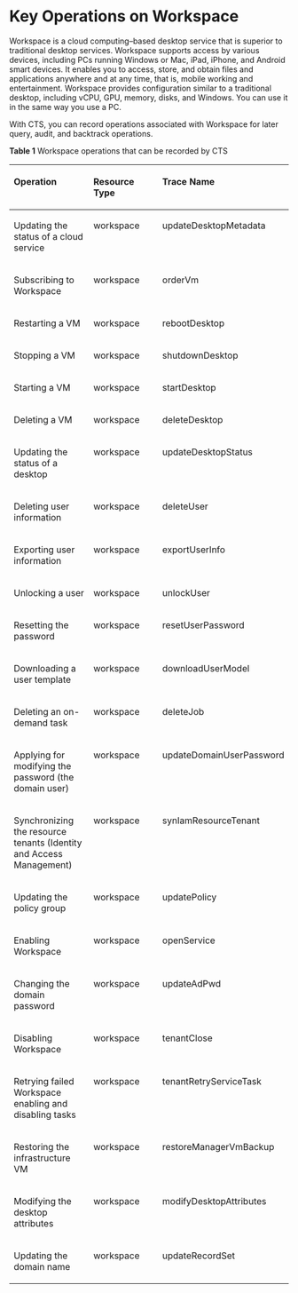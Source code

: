 # Key Operations on Workspace<a name="en-us_topic_0100363628"></a>

Workspace is a cloud computing–based desktop service that is superior to traditional desktop services. Workspace supports access by various devices, including PCs running Windows or Mac, iPad, iPhone, and Android smart devices. It enables you to access, store, and obtain files and applications anywhere and at any time, that is, mobile working and entertainment. Workspace provides configuration similar to a traditional desktop, including vCPU, GPU, memory, disks, and Windows. You can use it in the same way you use a PC.

With CTS, you can record operations associated with Workspace for later query, audit, and backtrack operations.

**Table  1**  Workspace operations that can be recorded by CTS

<a name="table50443047153217"></a>
<table><thead align="left"><tr id="r8b35e687bfe9495da62420ff89d82020"><th class="cellrowborder" valign="top" width="30.403040304030405%" id="mcps1.2.4.1.1"><p id="a0df296b4d79c47fd819c3dfcbf984f10"><a name="a0df296b4d79c47fd819c3dfcbf984f10"></a><a name="a0df296b4d79c47fd819c3dfcbf984f10"></a><strong id="b842352706103557"><a name="b842352706103557"></a><a name="b842352706103557"></a>Operation</strong></p>
</th>
<th class="cellrowborder" valign="top" width="27.07270727072707%" id="mcps1.2.4.1.2"><p id="a8c83be0cc900438eb3fd30523e559947"><a name="a8c83be0cc900438eb3fd30523e559947"></a><a name="a8c83be0cc900438eb3fd30523e559947"></a><strong id="b84235270610360"><a name="b84235270610360"></a><a name="b84235270610360"></a>Resource Type</strong></p>
</th>
<th class="cellrowborder" valign="top" width="42.52425242524252%" id="mcps1.2.4.1.3"><p id="a4e79f4e4e2024d3ba2cf8c99ce54fa0d"><a name="a4e79f4e4e2024d3ba2cf8c99ce54fa0d"></a><a name="a4e79f4e4e2024d3ba2cf8c99ce54fa0d"></a><strong id="b842352706182955"><a name="b842352706182955"></a><a name="b842352706182955"></a>Trace Name</strong></p>
</th>
</tr>
</thead>
<tbody><tr id="r66f0dcb85991490e9ff398a2a3fa203a"><td class="cellrowborder" valign="top" width="30.403040304030405%" headers="mcps1.2.4.1.1 "><p id="a51bd43c6376f4c3db4b110647ce2bb5b"><a name="a51bd43c6376f4c3db4b110647ce2bb5b"></a><a name="a51bd43c6376f4c3db4b110647ce2bb5b"></a>Updating the status of a cloud service</p>
</td>
<td class="cellrowborder" valign="top" width="27.07270727072707%" headers="mcps1.2.4.1.2 "><p id="a5f9d48b2d75d4afabb75aa95f75aa06f"><a name="a5f9d48b2d75d4afabb75aa95f75aa06f"></a><a name="a5f9d48b2d75d4afabb75aa95f75aa06f"></a>workspace</p>
</td>
<td class="cellrowborder" valign="top" width="42.52425242524252%" headers="mcps1.2.4.1.3 "><p id="a130559ef40484538b88144b369af6d1a"><a name="a130559ef40484538b88144b369af6d1a"></a><a name="a130559ef40484538b88144b369af6d1a"></a>updateDesktopMetadata</p>
</td>
</tr>
<tr id="r539e9daad934433fab4db6e636e90ca4"><td class="cellrowborder" valign="top" width="30.403040304030405%" headers="mcps1.2.4.1.1 "><p id="en-us_topic_0100240418_p248726153217"><a name="en-us_topic_0100240418_p248726153217"></a><a name="en-us_topic_0100240418_p248726153217"></a>Subscribing to Workspace</p>
</td>
<td class="cellrowborder" valign="top" width="27.07270727072707%" headers="mcps1.2.4.1.2 "><p id="ac62a09fcc2424596997ab99df089acd5"><a name="ac62a09fcc2424596997ab99df089acd5"></a><a name="ac62a09fcc2424596997ab99df089acd5"></a>workspace</p>
</td>
<td class="cellrowborder" valign="top" width="42.52425242524252%" headers="mcps1.2.4.1.3 "><p id="a39fa76aed6ca4c3eaa049df614832d3a"><a name="a39fa76aed6ca4c3eaa049df614832d3a"></a><a name="a39fa76aed6ca4c3eaa049df614832d3a"></a>orderVm</p>
</td>
</tr>
<tr id="re231ecd0b7244f58bc0eeebbee0e006a"><td class="cellrowborder" valign="top" width="30.403040304030405%" headers="mcps1.2.4.1.1 "><p id="a44f6869ba99042fdb6a4cd8980e87663"><a name="a44f6869ba99042fdb6a4cd8980e87663"></a><a name="a44f6869ba99042fdb6a4cd8980e87663"></a>Restarting a VM</p>
</td>
<td class="cellrowborder" valign="top" width="27.07270727072707%" headers="mcps1.2.4.1.2 "><p id="ae51d12af7d6947e8921720925ef64642"><a name="ae51d12af7d6947e8921720925ef64642"></a><a name="ae51d12af7d6947e8921720925ef64642"></a>workspace</p>
</td>
<td class="cellrowborder" valign="top" width="42.52425242524252%" headers="mcps1.2.4.1.3 "><p id="a4ac3501940fb470285d858b66823ecd0"><a name="a4ac3501940fb470285d858b66823ecd0"></a><a name="a4ac3501940fb470285d858b66823ecd0"></a>rebootDesktop</p>
</td>
</tr>
<tr id="r4c2efe52e98c415e8ea8a5a41219458a"><td class="cellrowborder" valign="top" width="30.403040304030405%" headers="mcps1.2.4.1.1 "><p id="ae72c377ce6cd4ddd8bf727112145e847"><a name="ae72c377ce6cd4ddd8bf727112145e847"></a><a name="ae72c377ce6cd4ddd8bf727112145e847"></a>Stopping a VM</p>
</td>
<td class="cellrowborder" valign="top" width="27.07270727072707%" headers="mcps1.2.4.1.2 "><p id="a38ba2509a06f484c883a3bd13a3d5990"><a name="a38ba2509a06f484c883a3bd13a3d5990"></a><a name="a38ba2509a06f484c883a3bd13a3d5990"></a>workspace</p>
</td>
<td class="cellrowborder" valign="top" width="42.52425242524252%" headers="mcps1.2.4.1.3 "><p id="a73ac23372b8e42e18aabb34bfbc179d7"><a name="a73ac23372b8e42e18aabb34bfbc179d7"></a><a name="a73ac23372b8e42e18aabb34bfbc179d7"></a>shutdownDesktop</p>
</td>
</tr>
<tr id="r7f99df94e9794a97a663c7c6bf34bcd6"><td class="cellrowborder" valign="top" width="30.403040304030405%" headers="mcps1.2.4.1.1 "><p id="a485e8458622341a98bb97e6c7ff25421"><a name="a485e8458622341a98bb97e6c7ff25421"></a><a name="a485e8458622341a98bb97e6c7ff25421"></a>Starting a VM</p>
</td>
<td class="cellrowborder" valign="top" width="27.07270727072707%" headers="mcps1.2.4.1.2 "><p id="aa1efa0c3bcb442cca12ba9e370ed5400"><a name="aa1efa0c3bcb442cca12ba9e370ed5400"></a><a name="aa1efa0c3bcb442cca12ba9e370ed5400"></a>workspace</p>
</td>
<td class="cellrowborder" valign="top" width="42.52425242524252%" headers="mcps1.2.4.1.3 "><p id="a951ace6a20484ee7bf658158b1773f81"><a name="a951ace6a20484ee7bf658158b1773f81"></a><a name="a951ace6a20484ee7bf658158b1773f81"></a>startDesktop</p>
</td>
</tr>
<tr id="r035c5baae6044747819f204a8f3079bc"><td class="cellrowborder" valign="top" width="30.403040304030405%" headers="mcps1.2.4.1.1 "><p id="aaa0f1b8997fb4f5fbbe50c85cda75b65"><a name="aaa0f1b8997fb4f5fbbe50c85cda75b65"></a><a name="aaa0f1b8997fb4f5fbbe50c85cda75b65"></a>Deleting a VM</p>
</td>
<td class="cellrowborder" valign="top" width="27.07270727072707%" headers="mcps1.2.4.1.2 "><p id="aac46b0be000b41cf919838257c645eff"><a name="aac46b0be000b41cf919838257c645eff"></a><a name="aac46b0be000b41cf919838257c645eff"></a>workspace</p>
</td>
<td class="cellrowborder" valign="top" width="42.52425242524252%" headers="mcps1.2.4.1.3 "><p id="ab336ad35f0d24c04b49a4fbda19a8f6a"><a name="ab336ad35f0d24c04b49a4fbda19a8f6a"></a><a name="ab336ad35f0d24c04b49a4fbda19a8f6a"></a>deleteDesktop</p>
</td>
</tr>
<tr id="rab402ac6da7647248f2f1479e1ef1638"><td class="cellrowborder" valign="top" width="30.403040304030405%" headers="mcps1.2.4.1.1 "><p id="aa263795ebba645789b273f5ca281b4cd"><a name="aa263795ebba645789b273f5ca281b4cd"></a><a name="aa263795ebba645789b273f5ca281b4cd"></a>Updating the status of a desktop</p>
</td>
<td class="cellrowborder" valign="top" width="27.07270727072707%" headers="mcps1.2.4.1.2 "><p id="aa0bc77a9a0ea4a9f9d242b68b2f8fe3e"><a name="aa0bc77a9a0ea4a9f9d242b68b2f8fe3e"></a><a name="aa0bc77a9a0ea4a9f9d242b68b2f8fe3e"></a>workspace</p>
</td>
<td class="cellrowborder" valign="top" width="42.52425242524252%" headers="mcps1.2.4.1.3 "><p id="a3f3e1cf60a894c56acb80e879bc05d82"><a name="a3f3e1cf60a894c56acb80e879bc05d82"></a><a name="a3f3e1cf60a894c56acb80e879bc05d82"></a>updateDesktopStatus</p>
</td>
</tr>
<tr id="rc035089cace24a698bec03c0c1dcd336"><td class="cellrowborder" valign="top" width="30.403040304030405%" headers="mcps1.2.4.1.1 "><p id="a629b6384e12245638a8ec51b30b471ef"><a name="a629b6384e12245638a8ec51b30b471ef"></a><a name="a629b6384e12245638a8ec51b30b471ef"></a>Deleting user information</p>
</td>
<td class="cellrowborder" valign="top" width="27.07270727072707%" headers="mcps1.2.4.1.2 "><p id="ab82ca9803834414faa77d2d10b997a67"><a name="ab82ca9803834414faa77d2d10b997a67"></a><a name="ab82ca9803834414faa77d2d10b997a67"></a>workspace</p>
</td>
<td class="cellrowborder" valign="top" width="42.52425242524252%" headers="mcps1.2.4.1.3 "><p id="ae17adb8400254b329289c61ec4f19a5e"><a name="ae17adb8400254b329289c61ec4f19a5e"></a><a name="ae17adb8400254b329289c61ec4f19a5e"></a>deleteUser</p>
</td>
</tr>
<tr id="r0044fc949944470c9284131573228a83"><td class="cellrowborder" valign="top" width="30.403040304030405%" headers="mcps1.2.4.1.1 "><p id="abc250454a70143c896dd97db76043a6a"><a name="abc250454a70143c896dd97db76043a6a"></a><a name="abc250454a70143c896dd97db76043a6a"></a>Exporting user information</p>
</td>
<td class="cellrowborder" valign="top" width="27.07270727072707%" headers="mcps1.2.4.1.2 "><p id="a743ab8f693af49dd85e3b11d114b9f8b"><a name="a743ab8f693af49dd85e3b11d114b9f8b"></a><a name="a743ab8f693af49dd85e3b11d114b9f8b"></a>workspace</p>
</td>
<td class="cellrowborder" valign="top" width="42.52425242524252%" headers="mcps1.2.4.1.3 "><p id="adb36525d05ca45f2a3b43ab7a901d1c1"><a name="adb36525d05ca45f2a3b43ab7a901d1c1"></a><a name="adb36525d05ca45f2a3b43ab7a901d1c1"></a>exportUserInfo</p>
</td>
</tr>
<tr id="r6594f697680d422f9097eb7331335618"><td class="cellrowborder" valign="top" width="30.403040304030405%" headers="mcps1.2.4.1.1 "><p id="a997d1d8a6e6d43ff9c7294030c9338e9"><a name="a997d1d8a6e6d43ff9c7294030c9338e9"></a><a name="a997d1d8a6e6d43ff9c7294030c9338e9"></a>Unlocking a user</p>
</td>
<td class="cellrowborder" valign="top" width="27.07270727072707%" headers="mcps1.2.4.1.2 "><p id="a35825f53ac8b4837aab392cfae66b43a"><a name="a35825f53ac8b4837aab392cfae66b43a"></a><a name="a35825f53ac8b4837aab392cfae66b43a"></a>workspace</p>
</td>
<td class="cellrowborder" valign="top" width="42.52425242524252%" headers="mcps1.2.4.1.3 "><p id="aa509658b2ae84775b6b2134cfbb56bcd"><a name="aa509658b2ae84775b6b2134cfbb56bcd"></a><a name="aa509658b2ae84775b6b2134cfbb56bcd"></a>unlockUser</p>
</td>
</tr>
<tr id="rd5c9ab4d4e90472ba1abc76f2d9ce58e"><td class="cellrowborder" valign="top" width="30.403040304030405%" headers="mcps1.2.4.1.1 "><p id="a23caf25aa65a48739468b2bb346fe42a"><a name="a23caf25aa65a48739468b2bb346fe42a"></a><a name="a23caf25aa65a48739468b2bb346fe42a"></a>Resetting the password</p>
</td>
<td class="cellrowborder" valign="top" width="27.07270727072707%" headers="mcps1.2.4.1.2 "><p id="a70afd85d8f754bccb4dfc51702943ecf"><a name="a70afd85d8f754bccb4dfc51702943ecf"></a><a name="a70afd85d8f754bccb4dfc51702943ecf"></a>workspace</p>
</td>
<td class="cellrowborder" valign="top" width="42.52425242524252%" headers="mcps1.2.4.1.3 "><p id="a28fd6a1a7af84bf8b7542b7f289a7557"><a name="a28fd6a1a7af84bf8b7542b7f289a7557"></a><a name="a28fd6a1a7af84bf8b7542b7f289a7557"></a>resetUserPassword</p>
</td>
</tr>
<tr id="r6d7125ea95874f799ccfe5e38923817e"><td class="cellrowborder" valign="top" width="30.403040304030405%" headers="mcps1.2.4.1.1 "><p id="ad7440ed60b474142b9ab470b56665bb2"><a name="ad7440ed60b474142b9ab470b56665bb2"></a><a name="ad7440ed60b474142b9ab470b56665bb2"></a>Downloading a user template</p>
</td>
<td class="cellrowborder" valign="top" width="27.07270727072707%" headers="mcps1.2.4.1.2 "><p id="a7b9e77ad3b89406f87c39dd9c73a0686"><a name="a7b9e77ad3b89406f87c39dd9c73a0686"></a><a name="a7b9e77ad3b89406f87c39dd9c73a0686"></a>workspace</p>
</td>
<td class="cellrowborder" valign="top" width="42.52425242524252%" headers="mcps1.2.4.1.3 "><p id="a3bf9059592324d498865be1cd256448e"><a name="a3bf9059592324d498865be1cd256448e"></a><a name="a3bf9059592324d498865be1cd256448e"></a>downloadUserModel</p>
</td>
</tr>
<tr id="rd2ada7f495d742749b0f75256af04f5f"><td class="cellrowborder" valign="top" width="30.403040304030405%" headers="mcps1.2.4.1.1 "><p id="a6019bde40efd4c30b01720f9dc3e7feb"><a name="a6019bde40efd4c30b01720f9dc3e7feb"></a><a name="a6019bde40efd4c30b01720f9dc3e7feb"></a>Deleting an on-demand task</p>
</td>
<td class="cellrowborder" valign="top" width="27.07270727072707%" headers="mcps1.2.4.1.2 "><p id="a62d18abd2cbe408db5bb234592b01212"><a name="a62d18abd2cbe408db5bb234592b01212"></a><a name="a62d18abd2cbe408db5bb234592b01212"></a>workspace</p>
</td>
<td class="cellrowborder" valign="top" width="42.52425242524252%" headers="mcps1.2.4.1.3 "><p id="adbb2b691ff8d4586a96bc8791949a62e"><a name="adbb2b691ff8d4586a96bc8791949a62e"></a><a name="adbb2b691ff8d4586a96bc8791949a62e"></a>deleteJob</p>
</td>
</tr>
<tr id="r2990fd87a4c24fa4a1ee493865596f62"><td class="cellrowborder" valign="top" width="30.403040304030405%" headers="mcps1.2.4.1.1 "><p id="a0f8390d2c6ae4413886d2c6000c393d4"><a name="a0f8390d2c6ae4413886d2c6000c393d4"></a><a name="a0f8390d2c6ae4413886d2c6000c393d4"></a>Applying for modifying the password (the domain user)</p>
</td>
<td class="cellrowborder" valign="top" width="27.07270727072707%" headers="mcps1.2.4.1.2 "><p id="a4bd72d203eeb403992eaed922a1179dc"><a name="a4bd72d203eeb403992eaed922a1179dc"></a><a name="a4bd72d203eeb403992eaed922a1179dc"></a>workspace</p>
</td>
<td class="cellrowborder" valign="top" width="42.52425242524252%" headers="mcps1.2.4.1.3 "><p id="ad52dc4f1ba804c5b9daa3627916010da"><a name="ad52dc4f1ba804c5b9daa3627916010da"></a><a name="ad52dc4f1ba804c5b9daa3627916010da"></a>updateDomainUserPassword</p>
</td>
</tr>
<tr id="r8e62d4de379d4c45af3088c38085f53a"><td class="cellrowborder" valign="top" width="30.403040304030405%" headers="mcps1.2.4.1.1 "><p id="aaea3757d804d4173a33cde69603f2633"><a name="aaea3757d804d4173a33cde69603f2633"></a><a name="aaea3757d804d4173a33cde69603f2633"></a>Synchronizing the resource tenants (Identity and Access Management)</p>
</td>
<td class="cellrowborder" valign="top" width="27.07270727072707%" headers="mcps1.2.4.1.2 "><p id="a42bda0f4748644c49a1bb66f29c48dda"><a name="a42bda0f4748644c49a1bb66f29c48dda"></a><a name="a42bda0f4748644c49a1bb66f29c48dda"></a>workspace</p>
</td>
<td class="cellrowborder" valign="top" width="42.52425242524252%" headers="mcps1.2.4.1.3 "><p id="a8eabf129dc0e4064bdfc37301675d87b"><a name="a8eabf129dc0e4064bdfc37301675d87b"></a><a name="a8eabf129dc0e4064bdfc37301675d87b"></a>synIamResourceTenant</p>
</td>
</tr>
<tr id="rd0c4003f300d45ac9ebb40e26efc2b15"><td class="cellrowborder" valign="top" width="30.403040304030405%" headers="mcps1.2.4.1.1 "><p id="ab1f2b1af62b84bc3983c647f39c7bbc1"><a name="ab1f2b1af62b84bc3983c647f39c7bbc1"></a><a name="ab1f2b1af62b84bc3983c647f39c7bbc1"></a>Updating the policy group</p>
</td>
<td class="cellrowborder" valign="top" width="27.07270727072707%" headers="mcps1.2.4.1.2 "><p id="a6e802b8012154f9795cc9920bec1a7b1"><a name="a6e802b8012154f9795cc9920bec1a7b1"></a><a name="a6e802b8012154f9795cc9920bec1a7b1"></a>workspace</p>
</td>
<td class="cellrowborder" valign="top" width="42.52425242524252%" headers="mcps1.2.4.1.3 "><p id="a9c9e2868ba724653905e12a4046b4741"><a name="a9c9e2868ba724653905e12a4046b4741"></a><a name="a9c9e2868ba724653905e12a4046b4741"></a>updatePolicy</p>
</td>
</tr>
<tr id="rcaf1152c448d45cd8596932c6c5c4e0e"><td class="cellrowborder" valign="top" width="30.403040304030405%" headers="mcps1.2.4.1.1 "><p id="a92f01496ddd745a09264114180afea93"><a name="a92f01496ddd745a09264114180afea93"></a><a name="a92f01496ddd745a09264114180afea93"></a>Enabling Workspace</p>
</td>
<td class="cellrowborder" valign="top" width="27.07270727072707%" headers="mcps1.2.4.1.2 "><p id="a982c60fdd24a46559d7bc295df73a245"><a name="a982c60fdd24a46559d7bc295df73a245"></a><a name="a982c60fdd24a46559d7bc295df73a245"></a>workspace</p>
</td>
<td class="cellrowborder" valign="top" width="42.52425242524252%" headers="mcps1.2.4.1.3 "><p id="a24fefe19296a41f8afdb39de304a9ba6"><a name="a24fefe19296a41f8afdb39de304a9ba6"></a><a name="a24fefe19296a41f8afdb39de304a9ba6"></a>openService</p>
</td>
</tr>
<tr id="rfe257bbebde2438e87cef00568f429f8"><td class="cellrowborder" valign="top" width="30.403040304030405%" headers="mcps1.2.4.1.1 "><p id="aff0298bcb3ee4371a1dd44c60e6d5d35"><a name="aff0298bcb3ee4371a1dd44c60e6d5d35"></a><a name="aff0298bcb3ee4371a1dd44c60e6d5d35"></a>Changing the domain password</p>
</td>
<td class="cellrowborder" valign="top" width="27.07270727072707%" headers="mcps1.2.4.1.2 "><p id="a9202b5b218644899afc1dbaa1e340104"><a name="a9202b5b218644899afc1dbaa1e340104"></a><a name="a9202b5b218644899afc1dbaa1e340104"></a>workspace</p>
</td>
<td class="cellrowborder" valign="top" width="42.52425242524252%" headers="mcps1.2.4.1.3 "><p id="ab55250c768b444b4b9d6c9f1ffb468a3"><a name="ab55250c768b444b4b9d6c9f1ffb468a3"></a><a name="ab55250c768b444b4b9d6c9f1ffb468a3"></a>updateAdPwd</p>
</td>
</tr>
<tr id="r13905fbbff34435ca3a65759a7d87717"><td class="cellrowborder" valign="top" width="30.403040304030405%" headers="mcps1.2.4.1.1 "><p id="ae0c9abaab3e14b7abb9b6bdcb03c080b"><a name="ae0c9abaab3e14b7abb9b6bdcb03c080b"></a><a name="ae0c9abaab3e14b7abb9b6bdcb03c080b"></a>Disabling Workspace</p>
</td>
<td class="cellrowborder" valign="top" width="27.07270727072707%" headers="mcps1.2.4.1.2 "><p id="ad062a5f6148b4516ae731e0a4a7fd9ab"><a name="ad062a5f6148b4516ae731e0a4a7fd9ab"></a><a name="ad062a5f6148b4516ae731e0a4a7fd9ab"></a>workspace</p>
</td>
<td class="cellrowborder" valign="top" width="42.52425242524252%" headers="mcps1.2.4.1.3 "><p id="ab64a87b20ce643928a39e058b5ac4084"><a name="ab64a87b20ce643928a39e058b5ac4084"></a><a name="ab64a87b20ce643928a39e058b5ac4084"></a>tenantClose</p>
</td>
</tr>
<tr id="rb917fda7745b4fc18f7ef30494eb4664"><td class="cellrowborder" valign="top" width="30.403040304030405%" headers="mcps1.2.4.1.1 "><p id="af2734227a5fe4f27908af58a52bb7ebc"><a name="af2734227a5fe4f27908af58a52bb7ebc"></a><a name="af2734227a5fe4f27908af58a52bb7ebc"></a>Retrying failed Workspace enabling and disabling tasks</p>
</td>
<td class="cellrowborder" valign="top" width="27.07270727072707%" headers="mcps1.2.4.1.2 "><p id="a5a5dbba9238746dc92d8a7bd56ef0910"><a name="a5a5dbba9238746dc92d8a7bd56ef0910"></a><a name="a5a5dbba9238746dc92d8a7bd56ef0910"></a>workspace</p>
</td>
<td class="cellrowborder" valign="top" width="42.52425242524252%" headers="mcps1.2.4.1.3 "><p id="a3aae9c97deb44799a5494e2f453dd3e1"><a name="a3aae9c97deb44799a5494e2f453dd3e1"></a><a name="a3aae9c97deb44799a5494e2f453dd3e1"></a>tenantRetryServiceTask</p>
</td>
</tr>
<tr id="r5f3aba2125bf4481b663b22ec24851d6"><td class="cellrowborder" valign="top" width="30.403040304030405%" headers="mcps1.2.4.1.1 "><p id="a22e0f94d4969462db8c5c97981b06883"><a name="a22e0f94d4969462db8c5c97981b06883"></a><a name="a22e0f94d4969462db8c5c97981b06883"></a>Restoring the infrastructure VM</p>
</td>
<td class="cellrowborder" valign="top" width="27.07270727072707%" headers="mcps1.2.4.1.2 "><p id="a2acd7e4f5d5449a083bc182fe3f581fe"><a name="a2acd7e4f5d5449a083bc182fe3f581fe"></a><a name="a2acd7e4f5d5449a083bc182fe3f581fe"></a>workspace</p>
</td>
<td class="cellrowborder" valign="top" width="42.52425242524252%" headers="mcps1.2.4.1.3 "><p id="ac4e6a577ae4f4518af8d1a7dc110b97b"><a name="ac4e6a577ae4f4518af8d1a7dc110b97b"></a><a name="ac4e6a577ae4f4518af8d1a7dc110b97b"></a>restoreManagerVmBackup</p>
</td>
</tr>
<tr id="r0be48da09aaf4d6282836fb92f6f4d95"><td class="cellrowborder" valign="top" width="30.403040304030405%" headers="mcps1.2.4.1.1 "><p id="a72a03a061ebf42c0b096ada1905c1e52"><a name="a72a03a061ebf42c0b096ada1905c1e52"></a><a name="a72a03a061ebf42c0b096ada1905c1e52"></a>Modifying the desktop attributes</p>
</td>
<td class="cellrowborder" valign="top" width="27.07270727072707%" headers="mcps1.2.4.1.2 "><p id="a9aa1bfc774414903ac97803a34cf24b3"><a name="a9aa1bfc774414903ac97803a34cf24b3"></a><a name="a9aa1bfc774414903ac97803a34cf24b3"></a>workspace</p>
</td>
<td class="cellrowborder" valign="top" width="42.52425242524252%" headers="mcps1.2.4.1.3 "><p id="a30de5f7d1ad640f09bc9eaca6d6aff4c"><a name="a30de5f7d1ad640f09bc9eaca6d6aff4c"></a><a name="a30de5f7d1ad640f09bc9eaca6d6aff4c"></a>modifyDesktopAttributes</p>
</td>
</tr>
<tr id="rb332e758db7f466bb64694053040d96f"><td class="cellrowborder" valign="top" width="30.403040304030405%" headers="mcps1.2.4.1.1 "><p id="a7183d27b23444340a15bcc7ddb3fcfa4"><a name="a7183d27b23444340a15bcc7ddb3fcfa4"></a><a name="a7183d27b23444340a15bcc7ddb3fcfa4"></a>Updating the domain name</p>
</td>
<td class="cellrowborder" valign="top" width="27.07270727072707%" headers="mcps1.2.4.1.2 "><p id="aa775863914cb485bbf97f741e737b493"><a name="aa775863914cb485bbf97f741e737b493"></a><a name="aa775863914cb485bbf97f741e737b493"></a>workspace</p>
</td>
<td class="cellrowborder" valign="top" width="42.52425242524252%" headers="mcps1.2.4.1.3 "><p id="ac7e757256b56439897ed224bf62620ca"><a name="ac7e757256b56439897ed224bf62620ca"></a><a name="ac7e757256b56439897ed224bf62620ca"></a>updateRecordSet</p>
</td>
</tr>
</tbody>
</table>


